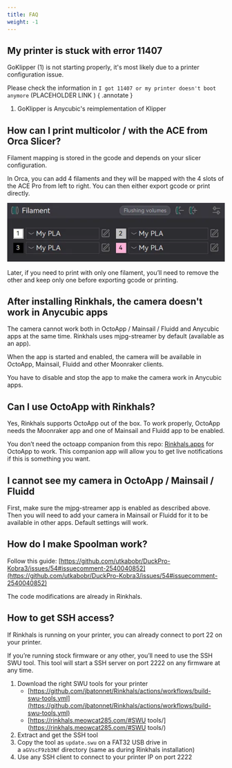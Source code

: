 ```yaml
---
title: FAQ
weight: -1
---
```


## My printer is stuck with error 11407
GoKlipper (1) is not starting properly, it's most likely due to a printer configuration issue.

Please check the information in `I got 11407 or my printer doesn't boot anymore` (PLACEHOLDER LINK )
{ .annotate }

1. GoKlipper is Anycubic's reimplementation of Klipper

## How can I print multicolor / with the ACE from Orca Slicer?
Filament mapping is stored in the gcode and depends on your slicer configuration.

In Orca, you can add 4 filaments and they will be mapped with the 4 slots of the ACE Pro from left to right. You can then either export gcode or print directly.

![Orca Slicer Filament settings panel with 4 filaments](../assets/orca-filament.webp)

Later, if you need to print with only one filament, you’ll need to remove the other and keep only one before exporting gcode or printing.

## After installing Rinkhals, the camera doesn't work in Anycubic apps

The camera cannot work both in OctoApp / Mainsail / Fluidd and Anycubic apps at the same time.
Rinkhals uses mjpg-streamer by default (available as an app).

When the app is started and enabled, the camera will be available in OctoApp, Mainsail, Fluidd and other Moonraker clients.

You have to disable and stop the app to make the camera work in Anycubic apps.

## Can I use OctoApp with Rinkhals?
Yes, Rinkhals supports OctoApp out of the box. To work properly, OctoApp needs the Moonraker app and one of Mainsail and Fluidd app to be enabled.

You don’t need the octoapp companion from this repo: [Rinkhals.apps](https://github.com/jbatonnet/Rinkhals.apps/) for OctoApp to work. This companion app will allow you to get live notifications if this is something you want.

## I cannot see my camera in OctoApp / Mainsail / Fluidd

First, make sure the mjpg-streamer app is enabled as described above. Then you will need to add your camera in Mainsail or Fluidd for it to be available in other apps. Default settings will work.

## How do I make Spoolman work?
Follow this guide: [https://github.com/utkabobr/DuckPro-Kobra3/issues/54#issuecomment-2540040852](https://github.com/utkabobr/DuckPro-Kobra3/issues/54#issuecomment-2540040852)

The code modifications are already in Rinkhals.

## How to get SSH access?
If Rinkhals is running on your printer, you can already connect to port 22 on your printer.

If you’re running stock firmware or any other, you’ll need to use the SSH SWU tool. This tool will start a SSH server on port 2222 on any firmware at any time.

1. Download the right SWU tools for your printer
    - [https://github.com/jbatonnet/Rinkhals/actions/workflows/build-swu-tools.yml](https://github.com/jbatonnet/Rinkhals/actions/workflows/build-swu-tools.yml)
    - [https://rinkhals.meowcat285.com/#SWU tools/](https://rinkhals.meowcat285.com/#SWU tools/)
2. Extract and get the SSH tool
3. Copy the tool as `update.swu` on a FAT32 USB drive in a `aGVscF9zb3Nf` directory (same as during Rinkhals installation)
4. Use any SSH client to connect to your printer IP on port 2222